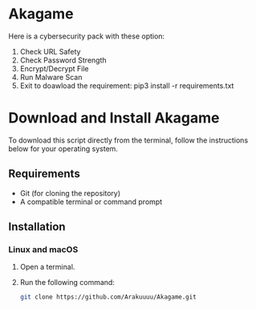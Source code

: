 # Akagame
Here is a cybersecurity pack with these option:
1. Check URL Safety
2. Check Password Strength
3. Encrypt/Decrypt File
4. Run Malware Scan
5. Exit
to doawload the requirement:
pip3 install -r requirements.txt
# Download and Install Akagame

To download this script directly from the terminal, follow the instructions below for your operating system.

## Requirements

- Git (for cloning the repository)
- A compatible terminal or command prompt

## Installation

### Linux and macOS

1. Open a terminal.
2. Run the following command:

   ```bash
   git clone https://github.com/Arakuuuu/Akagame.git
